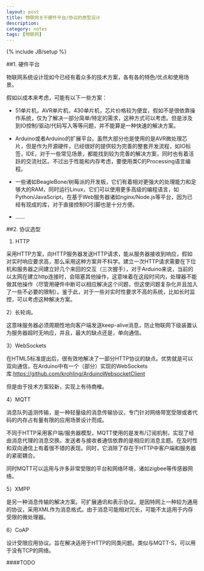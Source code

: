 ```yaml
---
layout: post
title: 物联网关于硬件平台/协议的原型设计
description: 
category: notes
tags: [物联网]
---
```


{% include JB/setup %}

##1. 硬件平台

物联网系统设计现如今已经有着众多的技术方案，各有各的特色/优点和使用场景。

假如以成本来考虑，可能有以下一些方案：

- 51单片机，AVR单片机，430单片机，芯片价格较为便宜，假如不是很依靠操作系统，仅为了解决一部分简单/特定的需求，这种方式可以考虑。但是涉及到IO控制/驱动/代码写入等等问题，并不能算是一种快速的解决方案。

- Arduino或者Arduino的扩展平台。虽然大部分也是使用的是AVR微处理芯片，但是作为开源硬件，已经很好的提供较为完善的整套开发流程，如IO标签，IDE，对于一些常见场景，都能找到较为完善的解决方案，同时也有着活跃的交流社区。不过出于性能和内存考虑，要使用类C的Processing语言编程。

- 一些诸如BeagleBone/树莓派的开发板，它们有着相对更强大的处理能力和足够大的RAM，同时运行Linux，它们可以使用更多高级的编程语言，如Python/JavaScript，在基于Web服务器诸如nginx/Node.js等平台，因为已经有现成的库，对于直接控制IO引脚也是十分方便。

- ……

##2. 协议选型

1) HTTP

采用HTTP方案，向HTTP服务器发送HTTP请求，能从服务器接收到响应，假如对实时响应要求高，那么采用这种方案并不科学。建立一次HTTP请求需要在下位机和服务器之间建立好几个来回的交互（三次握手），对于Arduino来说，当前的以太网在建立http连接时，会阻塞其他操作，这意味着在这段时间内，处理器不能做其他操作（尽管用硬件中断可以相应解决这个问题，但这使问题复杂化并且加入了一些不必要的限制）。鉴于此，对于一些对实时性要求不高的系统，比如长时监控，可以考虑这种解决方案。

2）长轮询。

这意味服务器必须周期性地向客户端发送keep-alive消息，防止物联网下级装置认为服务器超时无响应，并且，最大的缺点还是，单向通信。

3）WebSockets

在HTML5标准提出后，很有效地解决了一部分HTTP协议的缺点。优势就是可以双向通信，在Arduino中有一个（部分）实现的WebSockets库.<https://github.com/krohling/ArduinoWebsocketClient>

但是由于技术方案较新，实现上有待商榷。

4）MQTT

消息队列遥测传输，是一种轻量级的消息传输协议，专门针对网络带宽受限或者代码的内存占有量有限的应用场景设计而成。

不同于HTTP采用客户端/服务器模型，MQTT使用的是发布/订阅机制，实现了经由消息代理的消息交换。发送者与接收者通信依靠的是相应的消息主题。在及时性和双向通信上有着很不错的表现。同时，它消除了存在于HTTP中客户端和服务器的紧密耦合。

同时MQTT可以运用与许多非常受限的平台和网络环境，诸如zigbee等传感器网络。

5）XMPP

是另一种消息传输的解决方案。可扩展通讯和表示协议。是因特网上一种较为通用的协议，采用XML作为消息格式。由于消息可能相对冗长，可能不太适用于内存受限的微处理器。

6）CoAP

设计受限应用协议。旨在解决适用于HTTP的同类问题。类似与MQTT-S，可以用于没有TCP的网络。

####TODO
